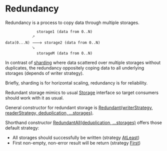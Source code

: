 # Redundancy


Redundancy is a process to copy data through multiple storages. 

                  storage1 (data from 0..N)
                🡕
    data(0...N) 🡒 storage2 (data from 0..N)
                🡖 
                  storageM (data from 0..N)
                  
In contrast of [sharding](sharding) where data scattered over multiple storages without duplicates, the
redundancy oppositely coping data to all underlying storages (depends of writer strategy).

Briefly, sharding is for horizontal scaling, redundancy is for reliability. 

Redundant storage mimics to usual [Storage](https://godoc.org/github.com/reddec/storages#Storage) interface so 
target consumers should work with it as usual.

General constructor for redundant storage is [Redundant(writerStrategy, readerStrategy, deduplication, ...storages)](https://godoc.org/github.com/reddec/storages#Redundant).

Shorthand constructor [RedundantAll(deduplication, ...storages)](https://godoc.org/github.com/reddec/storages#RedundantAll) 
offers those default strategy:

* All storages should successfully be written (strategy [AtLeast](https://godoc.org/github.com/reddec/storages#AtLeast))
* First non-empty, non-error result will be return (strategy [First](https://godoc.org/github.com/reddec/storages#First))